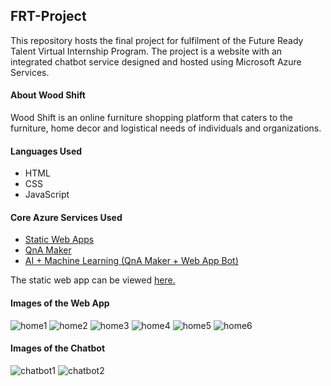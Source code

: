 ## FRT-Project
This repository hosts the final project for fulfilment of the Future Ready Talent Virtual Internship Program. The project is a website with an integrated chatbot service designed and hosted using Microsoft Azure Services.

#### About Wood Shift
Wood Shift is an online furniture shopping platform that caters to the furniture, home decor and logistical needs of individuals and organizations.

#### Languages Used
  - HTML
  - CSS
  - JavaScript

#### Core Azure Services Used
  - [Static Web Apps](https://azure.microsoft.com/en-us/services/app-service/static/#overview)
  - [QnA Maker](https://www.qnamaker.ai/)
  - [AI + Machine Learning (QnA Maker + Web App Bot)](https://azure.microsoft.com/en-us/services/bot-services/#get-started)

The static web app can be viewed [here.](https://salmon-sea-0f7084d00.1.azurestaticapps.net)

#### Images of the Web App

![home1](https://user-images.githubusercontent.com/76895418/183258131-b7c64a6a-2b4a-466c-b977-9438b1d42073.jpg)
![home2](https://user-images.githubusercontent.com/76895418/183258271-f3c5e906-79e1-43f9-8805-c9f3e7ae5968.jpg)
![home3](https://user-images.githubusercontent.com/76895418/183258279-1a666db2-ec6e-4e5a-95db-d5d07b7d83ee.jpg)
![home4](https://user-images.githubusercontent.com/76895418/183258285-1a03c377-c90d-484e-981f-efd471025848.jpg)
![home5](https://user-images.githubusercontent.com/76895418/183258290-f17410a0-01ee-4e7e-9c12-ea204378961b.jpg)
![home6](https://user-images.githubusercontent.com/76895418/183258292-5382ca7d-db75-409c-95bb-b835de778446.jpg)

#### Images of the Chatbot

![chatbot1](https://user-images.githubusercontent.com/76895418/183258477-32a93cc8-2731-475e-9ef2-56a419f9372e.jpg)
![chatbot2](https://user-images.githubusercontent.com/76895418/183258482-1a551705-e180-4b72-b742-428ee4696abf.jpg)



